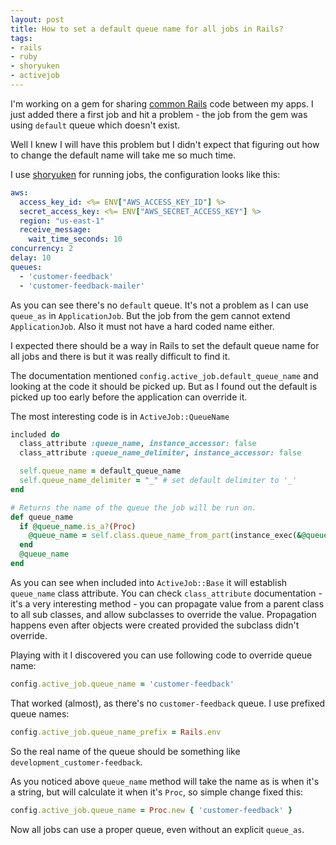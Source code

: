 ```yaml
---
layout: post
title: How to set a default queue name for all jobs in Rails?
tags:
- rails
- ruby
- shoryuken
- activejob
---
```

I'm working on a gem for sharing [common Rails](http://github.com/pawelniewie/rails-commons) code between my apps. I just added there a first job and hit a problem - the job from the gem was using `default` queue which doesn't exist. 

Well I knew I will have this problem but I didn't expect that figuring out how to change the default name will take me so much time.

I use [shoryuken](https://github.com/phstc/shoryuken) for running jobs, the configuration looks like this:

```yaml
aws:
  access_key_id: <%= ENV["AWS_ACCESS_KEY_ID"] %>
  secret_access_key: <%= ENV["AWS_SECRET_ACCESS_KEY"] %>
  region: "us-east-1"
  receive_message:
    wait_time_seconds: 10
concurrency: 2
delay: 10
queues:
  - 'customer-feedback'
  - 'customer-feedback-mailer'
```

As you can see there's no `default` queue. It's not a problem as I can use `queue_as` in `ApplicationJob`. But the job from the gem cannot extend `ApplicationJob`. Also it must not have a hard coded name either.

I expected there should be a way in Rails to set the default queue name for all jobs and there is but it was really difficult to find it.

The documentation mentioned `config.active_job.default_queue_name` and looking at the code it should be picked up. But as I found out the default is picked up too early before the application can override it.

The most interesting code is in `ActiveJob::QueueName`

```ruby
included do
  class_attribute :queue_name, instance_accessor: false
  class_attribute :queue_name_delimiter, instance_accessor: false

  self.queue_name = default_queue_name
  self.queue_name_delimiter = "_" # set default delimiter to '_'
end

# Returns the name of the queue the job will be run on.
def queue_name
  if @queue_name.is_a?(Proc)
    @queue_name = self.class.queue_name_from_part(instance_exec(&@queue_name))
  end
  @queue_name
end
```

As you can see when included into `ActiveJob::Base` it will establish `queue_name` class attribute. You can check `class_attribute` documentation - it's a very interesting method - you can propagate value from a parent class to all sub classes, and allow subclasses to override the value. Propagation happens even after objects were created provided the subclass didn't override.

Playing with it I discovered you can use following code to override queue name:

```ruby
config.active_job.queue_name = 'customer-feedback'
``` 

That worked (almost), as there's no `customer-feedback` queue. I use prefixed queue names:

```ruby
config.active_job.queue_name_prefix = Rails.env
```

So the real name of the queue should be something like `development_customer-feedback`.

As you noticed above `queue_name` method will take the name as is when it's a string, but will calculate it when it's `Proc`, so simple change fixed this:

```ruby
config.active_job.queue_name = Proc.new { 'customer-feedback' }
```

Now all jobs can use a proper queue, even without an explicit `queue_as`.